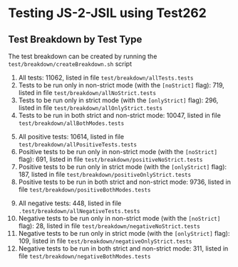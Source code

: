 # Testing JS-2-JSIL using Test262

## Test Breakdown by Test Type

The test breakdown can be created by running the `test/breakdown/createBreakdown.sh` script

<!-- All tests -->
1. All tests: 11062, listed in file `test/breakdown/allTests.tests`
2. Tests to be run only in non-strict mode (with the `[noStrict]` flag): 719, listed in file `test/breakdown/allNoStrict.tests`
3. Tests to be run only in strict mode (with the `[onlyStrict]` flag): 296, listed in file `test/breakdown/allOnlyStrict.tests`
4. Tests to be run in both strict and non-strict mode: 10047, listed in file `test/breakdown/allBothModes.tests`
<!-- Positive tests -->
5. All positive tests: 10614, listed in file `test/breakdown/allPositiveTests.tests`
6. Positive tests to be run only in non-strict mode (with the `[noStrict]` flag): 691, listed in file `test/breakdown/positiveNoStrict.tests`
7. Positive tests to be run only in strict mode (with the `[onlyStrict]` flag): 187, listed in file `test/breakdown/positiveOnlyStrict.tests`
8. Positive tests to be run in both strict and non-strict mode: 9736, listed in file `test/breakdown/positiveBothModes.tests`
<!-- Negative tests -->
9. All negative tests: 448, listed in file `.test/breakdown/allNegativeTests.tests`
10. Negative tests to be run only in non-strict mode (with the `[noStrict]` flag): 28, listed in file `test/breakdown/negativeNoStrict.tests`
11. Negative tests to be run only in strict mode (with the `[onlyStrict]` flag): 109, listed in file `test/breakdown/negativeOnlyStrict.tests`
12. Negative tests to be run in both strict and non-strict mode: 311, listed in file `test/breakdown/negativeBothModes.tests`
